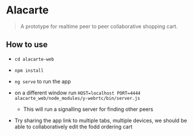 # Alacarte
> A prototype for realtime peer to peer collaborative shopping cart.

## How to use

- `cd alacarte-web`

- `npm install`

- `ng serve` to run the app

- on a different window run `HOST=localhost PORT=4444 alacarte_web/node_modules/y-webrtc/bin/server.js`
    - This will run a signalling server for finding other peers

- Try sharing the app link to multiple tabs, multiple devices, we should be able to collaboratively edit the fodd ordering cart

